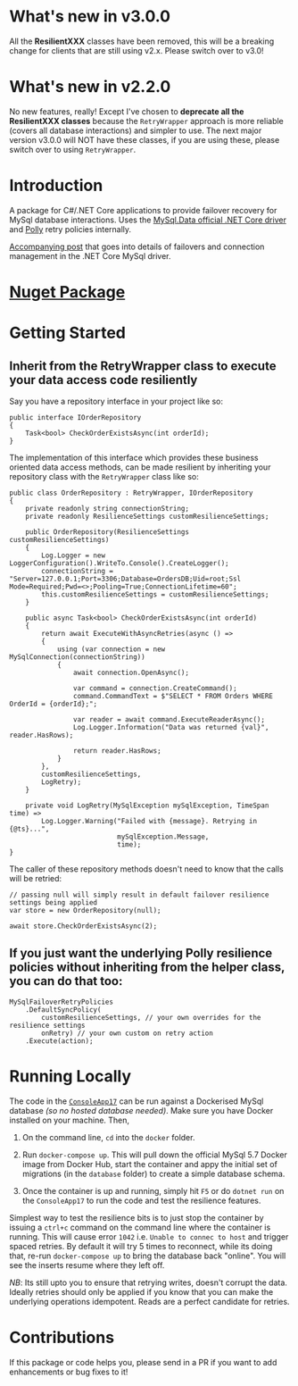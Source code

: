 # What's new in v3.0.0

All the **ResilientXXX** classes have been removed, this will be a breaking change for clients that are still using v2.x. Please switch over to v3.0!

# What's new in v2.2.0

No new features, really! Except I've chosen to **deprecate all the ResilientXXX classes** because the `RetryWrapper` approach is more reliable (covers all database interactions) and simpler to use. The next major version v3.0.0 will NOT have these classes, if you are using these, please switch over to using `RetryWrapper`. 

# Introduction 

A package for C#/.NET Core applications to provide failover recovery for MySql database interactions. Uses the [MySql.Data official .NET Core driver](https://www.nuget.org/packages/MySql.Data/) and [Polly](https://github.com/App-vNext/Polly) retry policies internally.

[Accompanying post](https://amanagrawal.blog/2020/01/19/recovering-from-aurora-database-failovers-and-mysql-connection-pooling/) that goes into details of failovers and connection management in the .NET Core MySql driver.

# [Nuget Package](https://www.nuget.org/packages/ResilienceDecorators.MySql/)

# Getting Started

## Inherit from the RetryWrapper class to execute your data access code resiliently

Say you have a repository interface in your project like so:

```
public interface IOrderRepository
{    
    Task<bool> CheckOrderExistsAsync(int orderId);
}
```

The implementation of this interface which provides these business oriented data access methods, can be made resilient by inheriting your repository class with the `RetryWrapper` class like so:

```
public class OrderRepository : RetryWrapper, IOrderRepository
{
    private readonly string connectionString;
    private readonly ResilienceSettings customResilienceSettings;

    public OrderRepository(ResilienceSettings customResilienceSettings)
    {
        Log.Logger = new LoggerConfiguration().WriteTo.Console().CreateLogger();
        connectionString = "Server=127.0.0.1;Port=3306;Database=OrdersDB;Uid=root;Ssl Mode=Required;Pwd=<>;Pooling=True;ConnectionLifetime=60";
        this.customResilienceSettings = customResilienceSettings;
    }

    public async Task<bool> CheckOrderExistsAsync(int orderId)
    {
        return await ExecuteWithAsyncRetries(async () =>
        {
            using (var connection = new MySqlConnection(connectionString))
            {
                await connection.OpenAsync();

                var command = connection.CreateCommand();
                command.CommandText = $"SELECT * FROM Orders WHERE OrderId = {orderId};";

                var reader = await command.ExecuteReaderAsync();
                Log.Logger.Information("Data was returned {val}", reader.HasRows);

                return reader.HasRows;
            }
        },
        customResilienceSettings,
        LogRetry);
    }

    private void LogRetry(MySqlException mySqlException, TimeSpan time) =>
        Log.Logger.Warning("Failed with {message}. Retrying in {@ts}...",
                           mySqlException.Message,
                           time);
}
```

The caller of these repository methods doesn't need to know that the calls will be retried:

```
// passing null will simply result in default failover resilience settings being applied
var store = new OrderRepository(null);

await store.CheckOrderExistsAsync(2);
```

## If you just want the underlying Polly resilience policies without inheriting from the helper class, you can do that too:

```
MySqlFailoverRetryPolicies
    .DefaultSyncPolicy(
        customResilienceSettings, // your own overrides for the resilience settings
        onRetry) // your own custom on retry action
    .Execute(action);
```

# Running Locally

The code in the [`ConsoleApp17`](ConsoleApp17/Program.cs) can be run against a Dockerised MySql database _(so no hosted database needed)_. Make sure you have Docker installed on your machine. Then,

1. On the command line, `cd` into the `docker` folder.

2. Run `docker-compose up`. This will pull down the official MySql 5.7 Docker image from Docker Hub, start the container and appy the initial set of migrations (in the `database` folder) to create a simple database schema.

3. Once the container is up and running, simply hit `F5` or do `dotnet run` on the `ConsoleApp17` to run the code and test the resilience features.

Simplest way to test the resilience bits is to just stop the container by issuing a `ctrl+c` command on the command line where the container is running. This will cause error `1042` i.e. `Unable to connec to host` and trigger spaced retries. By default it will try 5 times to reconnect, while its doing that, re-run `docker-compose up` to bring the database back "online". You will see the inserts resume where they left off.

*NB*: Its still upto you to ensure that retrying writes, doesn't corrupt the data. Ideally retries should only be applied if you know that you can make the underlying operations idempotent. Reads are a perfect candidate for retries.

# Contributions

If this package or code helps you, please send in a PR if you want to add enhancements or bug fixes to it!